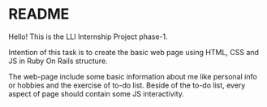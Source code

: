 # README

Hello! This is the LLI Internship Project phase-1.

Intention of this task is to create the basic web page using HTML, CSS and JS in Ruby On Rails structure.

The web-page include some basic information about me like personal info or hobbies and the exercise of to-do list. Beside of the to-do list, every aspect of page should contain some JS interactivity.

